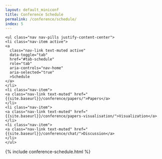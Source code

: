 ```yaml
---
layout: default_miniconf
title: Conference Schedule
permalink: /conference/schedule/
index: 5
---
```


<div class="container mb-3 pb-3">
  <!-- Tabs -->
  <div class="tabs">
    
    <ul class="nav nav-pills justify-content-center">
    <li class="nav-item active">
    <a
      class="nav-link text-muted active"
      data-toggle="tab"
      href="#tab-schedule"
      role="tab"
      aria-controls="nav-home"
      aria-selected="true"
      >Schedule
    </a>
    </li>
    <li class="nav-item">
    <a class="nav-link text-muted" href="{{site.baseurl}}/conference/papers/">Papers</a>
    </li>
    <li class="nav-item">
    <a class="nav-link text-muted" href="{{site.baseurl}}/conference/papers-visualisation/">Visualization</a>
    </li>
    <li class="nav-item">
    <a class="nav-link text-muted" href="{{site.baseurl}}/conference/chat/">Discussion</a>
    </li>
    </ul>
  </div>
</div>

{% include conference-schedule.html %}

